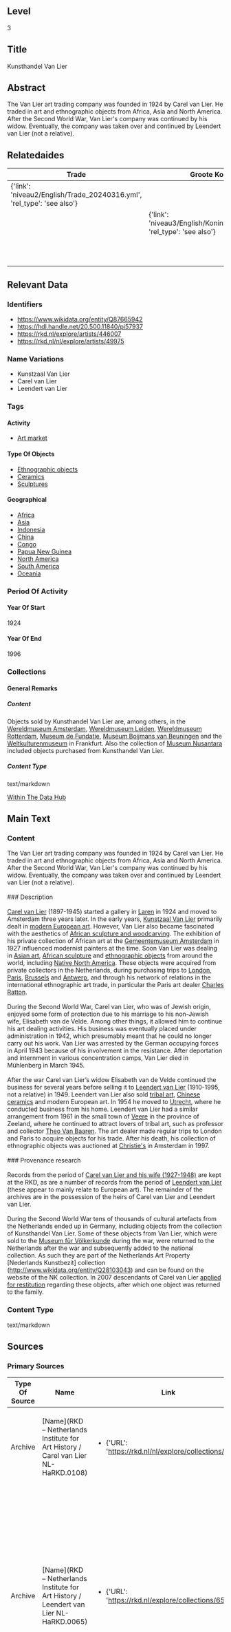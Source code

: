 ## Level
3
## Title
Kunsthandel Van Lier
## Abstract
The Van Lier art trading company was founded in 1924 by Carel van Lier. He traded in art and ethnographic objects from Africa, Asia and North America. After the Second World War, Van Lier's company was continued by his widow. Eventually, the company was taken over and continued by Leendert van Lier (not a relative).
## Relatedaides
| Trade | Groote Koninklijke Bazar | Wereldmuseum Leiden |
| --- | --- | --- |
| {'link': 'niveau2/English/Trade_20240316.yml', 'rel_type': 'see also'} |  |  |
|  | {'link': 'niveau3/English/KoninklijkeBazaar_2040503.yml', 'rel_type': 'see also'} |  |
|  |  | {'link': 'niveau3/English/WMLeiden_20240508.yml', 'rel_type': 'see also'} |
## Relevant Data
### Identifiers
* https://www.wikidata.org/entity/Q87665942
* https://hdl.handle.net/20.500.11840/pi57937
* https://rkd.nl/explore/artists/446007
* https://rkd.nl/nl/explore/artists/49975
### Name Variations
* Kunstzaal Van Lier
* Carel van Lier
* Leendert van Lier
### Tags
#### Activity
* [Art market](http://vocab.getty.edu/aat/300055675)
#### Type Of Objects
* [Ethnographic objects](http://vocab.getty.edu/aat/300234108)
* [Ceramics](http://vocab.getty.edu/aat/300151343)
* [Sculptures](http://vocab.getty.edu/aat/300047090)
#### Geographical
* [Africa](https://sws.geonames.org/6255146)
* [Asia](https://sws.geonames.org/6255147)
* [Indonesia](https://sws.geonames.org/1643084)
* [China](https://sws.geonames.org/1814991)
* [Congo](https://sws.geonames.org/203312)
* [Papua New Guinea](https://sws.geonames.org/2088628)
* [North America](https://sws.geonames.org/6255149)
* [South America](https://sws.geonames.org/6255150)
* [Oceania](https://sws.geonames.org/6255151)

### Period Of Activity
#### Year Of Start
1924
#### Year Of End
1996

### Collections
#### General Remarks
##### Content
Objects sold by Kunsthandel Van Lier are, among others, in the [Wereldmuseum Amsterdam](https://www.wikidata.org/entity/Q1131589), [Wereldmuseum Leiden](https://www.wikidata.org/entity/Q17339437), [Wereldmuseum Rotterdam](https://www.wikidata.org/entity/Q2042754), [Museum de Fundatie](https://www.wikidata.org/entity/Q2436387), [Museum Boijmans van Beuningen](https://www.wikidata.org/entity/Q679527) and the [Weltkulturenmuseum](https://www.wikidata.org/entity/Q1954571) in Frankfurt. Also the collection of [Museum Nusantara](https://www.wikidata.org/entity/Q2668933) included objects purchased from Kunsthandel Van Lier.<br/>
##### Content Type
text/markdown


[Within The Data Hub](https://app.colonialcollections.nl/en/objects?query=Kunstzaal+Van+Lier)


## Main Text
### Content
The Van Lier art trading company was founded in 1924 by Carel van Lier. He traded in art and ethnographic objects from Africa, Asia and North America. After the Second World War, Van Lier's company was continued by his widow. Eventually, the company was taken over and continued by Leendert van Lier (not a relative).<br/><br/>    ### Description<br/><br/>[Carel van Lier](https://www.wikidata.org/entity/Q2531642) (1897-1945) started a gallery in [Laren](https://sws.geonames.org/2751874) in 1924 and moved to Amsterdam three years later. In the early years, [Kunstzaal Van Lier](https://www.wikidata.org/entity/Q87665942) primarily dealt in [modern European art](http://vocab.getty.edu/aat/300264736). However, Van Lier also became fascinated with the aesthetics of [African sculpture and woodcarving](http://vocab.getty.edu/aat/300108572). The exhibition of his private collection of African art at the [Gemeentemuseum Amsterdam](https://www.wikidata.org/entity/Q9243350) in 1927 influenced modernist painters at the time. Soon Van Lier was dealing in [Asian art](https://www.wikidata.org/entity/Q3399573), [African sculpture](http://vocab.getty.edu/aat/300108572) and [ethnographic objects](http://vocab.getty.edu/aat/300234108) from around the world, including [Native North America](https://hdl.handle.net/20.500.11840/termmaster10075993). These objects were acquired from private collectors in the Netherlands, during purchasing trips to [London](https://sws.geonames.org/2643743), [Paris](https://sws.geonames.org/2988507), [Brussels](https://sws.geonames.org/2800866) and [Antwerp](https://sws.geonames.org/2803138), and through his network of relations in the international ethnographic art trade, in particular the Paris art dealer [Charles Ratton](https://www.wikidata.org/entity/Q15220243). <br/><br/>During the Second World War, Carel van Lier, who was of Jewish origin, enjoyed some form of protection due to his marriage to his non-Jewish wife, Elisabeth van de Velde. Among other things, it allowed him to continue his art dealing activities. His business was eventually placed under administration in 1942, which presumably meant that he could no longer carry out his work. Van Lier was arrested by the German occupying forces in April 1943 because of his involvement in the resistance. After deportation and internment in various concentration camps, Van Lier died in Mühlenberg in March 1945.<br/><br/>After the war Carel van Lier’s widow Elisabeth van de Velde continued the business for several years before selling it to [Leendert van Lier](https://www.wikidata.org/entity/Q24188979) (1910-1995, not a relative) in 1949. Leendert van Lier also sold [tribal art](http://vocab.getty.edu/aat/300343731), [Chinese ceramics](http://vocab.getty.edu/aat/300018504) and modern European art. In 1954 he moved to [Utrecht](https://sws.geonames.org/2745912), where he conducted business from his home. Leendert van Lier had a similar arrangement from 1961 in the small town of [Veere](https://sws.geonames.org/2745739) in the province of Zeeland, where he continued to attract lovers of tribal art, such as professor and collector [Theo Van Baaren](https://www.wikidata.org/entity/Q1923049). The art dealer made regular trips to London and Paris to acquire objects for his trade. After his death, his collection of ethnographic objects was auctioned at [Christie's](https://www.wikidata.org/entity/Q503176) in Amsterdam in 1997.<br/><br/>### Provenance research<br/><br/>Records from the period of [Carel van Lier and his wife (1927-1948)](https://rkd.nl/collections/108) are kept at the RKD, as are a number of records from the period of [Leendert van Lier](https://rkd.nl/collections/65) (these appear to mainly relate to European art). The remainder of the archives are in the possession of the heirs of Carel van Lier and Leendert van Lier.<br/><br/>During the Second World War tens of thousands of cultural artefacts from the Netherlands ended up in Germany, including objects from the collection of Kunsthandel Van Lier. Some of these objects from Van Lier, which were sold to the [Museum für Völkerkunde](http://www.wikidata.org/entity/Q1954571) during the war, were returned to the Netherlands after the war and subsequently added to the national collection. As such they are part of the Netherlands Art Property [Nederlands Kunstbezit] collection (http://www.wikidata.org/entity/Q28103043) and can be found on the website of the NK collection. In 2007  descendants of Carel van Lier [applied for restitution](https://www.restitutiecommissie.nl/advies/kunsthandel-van-lier/) regarding these objects, after which one object was returned to the family.<br/>
### Content Type
text/markdown

## Sources
### Primary Sources
| Type Of Source | Name | Link | Description And Remarks |
| --- | --- | --- | --- |
| Archive | [Name](RKD – Netherlands Institute for Art History / Carel van Lier NL-HaRKD.0108) | <ul><li>{'URL': 'https://rkd.nl/nl/explore/collections/108'}</li></ul> | Letters and postcards, mainly from artists, and other documents covering the period 1927-1948 |
| Archive | [Name](RKD – Netherlands Institute for Art History / Leendert van Lier NL-HaRKD.0065) | <ul><li>{'URL': 'https://rkd.nl/explore/collections/65'}</li></ul> | Various Kunstzaal van Lier invitations, 1951-1953; various catalogues including Mostra internazionale del Surrealismo, 1961. A scrapbook with photos of work by Bob Hanf; 2 photos of artworks, photocopies of letters from Eugène Brands and others, 1954-1955. |
### Secondary Source
| Type Of Source | Name | Link | Description And Remarks |
| --- | --- | --- | --- |
| Book | Lier, Bas van. Carel van Lier: kunsthandelaar, wegbereider, 1897-1945. Bussum: Thoth, 2003. | <ul><li>{'URL': 'https://search.worldcat.org/title/902336725?oclcNum=902336725'}</li><li>{'ISBN': '9789068683431'}</li></ul> | Biography of Carel van Lier. |

## Author
wreints
